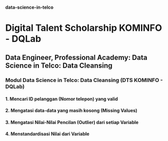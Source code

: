 #### data-science-in-telco
# Digital Talent Scholarship KOMINFO - DQLab
## Data Engineer, Professional Academy: Data Science in Telco: Data Cleansing
### Modul Data Science in Telco: Data Cleansing (DTS KOMINFO - DQLab)
#### 1. Mencari ID pelanggan (Nomor telepon) yang valid
#### 2. Mengatasi data-data yang masih kosong (Missing Values)
#### 3. Mengatasi Nilai-Nilai Pencilan (Outlier) dari setiap Variable
#### 4. Menstandardisasi Nilai dari Variable
